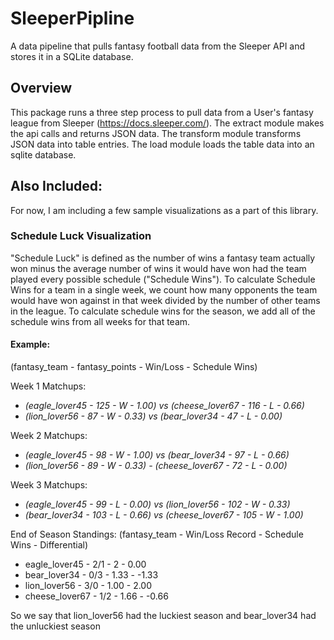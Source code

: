 # SleeperPipline
A data pipeline that pulls fantasy football data from the Sleeper API and stores it in a SQLite database.

## Overview
This package runs a three step process to pull data from a User's fantasy league from Sleeper (https://docs.sleeper.com/). The extract module makes the api calls and returns JSON data. The transform module transforms JSON data into table entries. The load module loads the table data into an sqlite database.

## Also Included:
For now, I am including a few sample visualizations as a part of this library.

### Schedule Luck Visualization
"Schedule Luck" is defined as the number of wins a fantasy team actually won minus the average number of wins it would have won had the team played every possible schedule ("Schedule Wins"). To calculate Schedule Wins for a team in a single week, we count how many opponents the team would have won against in that week divided by the number of other teams in the league. To calculate schedule wins for the season, we add all of the schedule wins from all weeks for that team.

#### Example:

(fantasy_team - fantasy_points - Win/Loss - Schedule Wins)

Week 1 Matchups:
+ *(eagle_lover45 - 125 - W - 1.00) vs (cheese_lover67 - 116 - L - 0.66)*
+ *(lion_lover56 - 87 - W - 0.33) vs (bear_lover34 - 47 - L - 0.00)*

Week 2 Matchups:
+ *(eagle_lover45 - 98 - W - 1.00) vs (bear_lover34 - 97 - L - 0.66)*
+ *(lion_lover56 - 89 - W - 0.33) - (cheese_lover67 - 72 - L - 0.00)*

Week 3 Matchups:
+ *(eagle_lover45 - 99 - L - 0.00) vs (lion_lover56 - 102 - W - 0.33)*
+ *(bear_lover34 - 103 - L - 0.66) vs (cheese_lover67 - 105 - W - 1.00)*



End of Season Standings:
(fantasy_team - Win/Loss Record - Schedule Wins - Differential)
+ eagle_lover45 - 2/1 - 2 -  0.00 
+ bear_lover34 - 0/3 - 1.33 -  -1.33
+ lion_lover56 - 3/0 - 1.00 -  2.00
+ cheese_lover67 - 1/2 - 1.66 -  -0.66


So we say that lion_lover56 had the luckiest season and bear_lover34 had the unluckiest season

